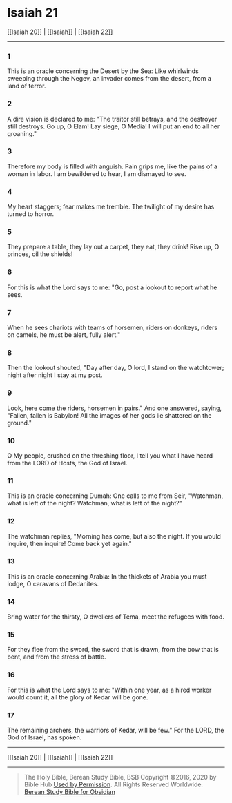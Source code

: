 # Isaiah 21

[[Isaiah 20]] | [[Isaiah]] | [[Isaiah 22]]

---

### 1
This is an oracle concerning the Desert by the Sea: Like whirlwinds sweeping through the Negev, an invader comes from the desert, from a land of terror.

### 2
A dire vision is declared to me: "The traitor still betrays, and the destroyer still destroys. Go up, O Elam! Lay siege, O Media! I will put an end to all her groaning."

### 3
Therefore my body is filled with anguish. Pain grips me, like the pains of a woman in labor. I am bewildered to hear, I am dismayed to see.

### 4
My heart staggers; fear makes me tremble. The twilight of my desire has turned to horror.

### 5
They prepare a table, they lay out a carpet, they eat, they drink! Rise up, O princes, oil the shields!

### 6
For this is what the Lord says to me: "Go, post a lookout to report what he sees.

### 7
When he sees chariots with teams of horsemen, riders on donkeys, riders on camels, he must be alert, fully alert."

### 8
Then the lookout shouted, "Day after day, O lord, I stand on the watchtower; night after night I stay at my post.

### 9
Look, here come the riders, horsemen in pairs." And one answered, saying, "Fallen, fallen is Babylon! All the images of her gods lie shattered on the ground."

### 10
O My people, crushed on the threshing floor, I tell you what I have heard from the LORD of Hosts, the God of Israel.

### 11
This is an oracle concerning Dumah: One calls to me from Seir, "Watchman, what is left of the night? Watchman, what is left of the night?"

### 12
The watchman replies, "Morning has come, but also the night. If you would inquire, then inquire! Come back yet again."

### 13
This is an oracle concerning Arabia: In the thickets of Arabia you must lodge, O caravans of Dedanites.

### 14
Bring water for the thirsty, O dwellers of Tema, meet the refugees with food.

### 15
For they flee from the sword, the sword that is drawn, from the bow that is bent, and from the stress of battle.

### 16
For this is what the Lord says to me: "Within one year, as a hired worker would count it, all the glory of Kedar will be gone.

### 17
The remaining archers, the warriors of Kedar, will be few." For the LORD, the God of Israel, has spoken.

---

[[Isaiah 20]] | [[Isaiah]] | [[Isaiah 22]]

---

> The Holy Bible, Berean Study Bible, BSB
> Copyright &copy;2016, 2020 by Bible Hub
> [Used by Permission](https://berean.bible/terms.htm). All Rights Reserved Worldwide.
> [Berean Study Bible for Obsidian](https://github.com/gapmiss/berean-study-bible-for-obsidian)</small>

